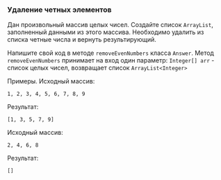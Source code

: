 ### Удаление четных элементов

Дан произвольный массив целых чисел. 
Создайте список `ArrayList`, заполненный данными из этого массива. 
Необходимо удалить из списка четные числа и вернуть результирующий.

Напишите свой код в методе `removeEvenNumbers` класса `Answer`. 
Метод `removeEvenNumbers` принимает на вход один параметр: 
`Integer[] arr` - список целых чисел, возвращает список `ArrayList<Integer>`

Примеры.
Исходный массив:

`1, 2, 3, 4, 5, 6, 7, 8, 9`

Результат:

`[1, 3, 5, 7, 9]`

Исходный массив:

`2, 4, 6, 8`

Результат:

`[]`